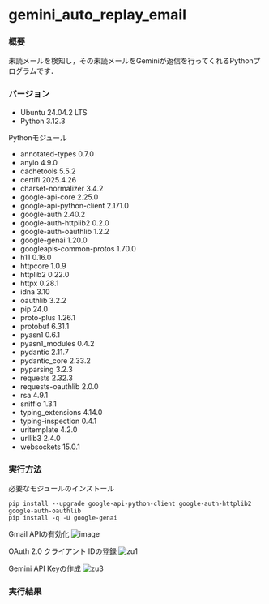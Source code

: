 # gemini_auto_replay_email
### 概要
未読メールを検知し，その未読メールをGeminiが返信を行ってくれるPythonプログラムです．

### バージョン
- Ubuntu 24.04.2 LTS
- Python 3.12.3

Pythonモジュール
- annotated-types          0.7.0
- anyio                    4.9.0
- cachetools               5.5.2
- certifi                  2025.4.26
- charset-normalizer       3.4.2
- google-api-core          2.25.0
- google-api-python-client 2.171.0
- google-auth              2.40.2
- google-auth-httplib2     0.2.0
- google-auth-oauthlib     1.2.2
- google-genai             1.20.0
- googleapis-common-protos 1.70.0
- h11                      0.16.0
- httpcore                 1.0.9
- httplib2                 0.22.0
- httpx                    0.28.1
- idna                     3.10
- oauthlib                 3.2.2
- pip                      24.0
- proto-plus               1.26.1
- protobuf                 6.31.1
- pyasn1                   0.6.1
- pyasn1_modules           0.4.2
- pydantic                 2.11.7
- pydantic_core            2.33.2
- pyparsing                3.2.3
- requests                 2.32.3
- requests-oauthlib        2.0.0
- rsa                      4.9.1
- sniffio                  1.3.1
- typing_extensions        4.14.0
- typing-inspection        0.4.1
- uritemplate              4.2.0
- urllib3                  2.4.0
- websockets               15.0.1

### 実行方法
必要なモジュールのインストール
```
pip install --upgrade google-api-python-client google-auth-httplib2 google-auth-oauthlib
pip install -q -U google-genai
```

Gmail APIの有効化
![image](https://github.com/user-attachments/assets/44213da2-d887-41bc-8458-1f0d0d8d95d0)


OAuth 2.0 クライアント IDの登録
![zu1](https://github.com/user-attachments/assets/bd992477-4606-4305-bbce-bab79ee84801)

Gemini API Keyの作成
![zu3](https://github.com/user-attachments/assets/faf42284-8b77-4e0c-ae62-0823566325d8)



### 実行結果
